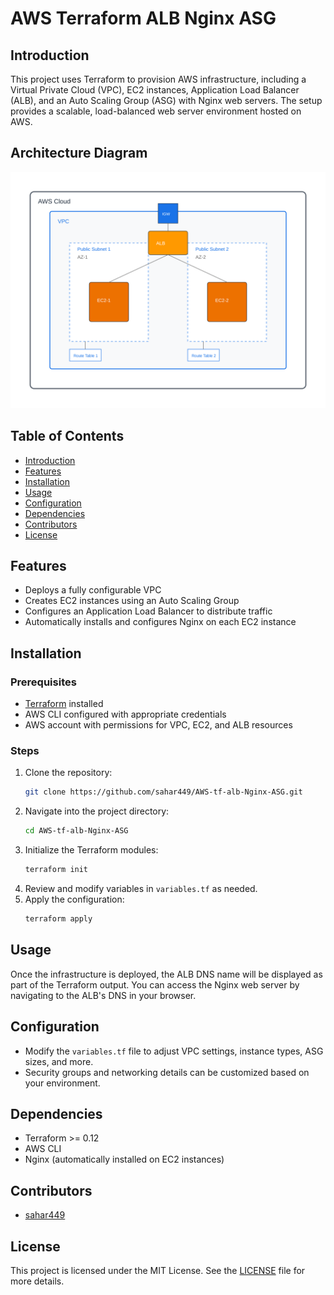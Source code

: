 
# AWS Terraform ALB Nginx ASG

## Introduction
This project uses Terraform to provision AWS infrastructure, including a Virtual Private Cloud (VPC), EC2 instances, Application Load Balancer (ALB), and an Auto Scaling Group (ASG) with Nginx web servers. The setup provides a scalable, load-balanced web server environment hosted on AWS.


## Architecture Diagram

![AWS Architecture](./aws-architecture-svg.svg)

## Table of Contents
- [Introduction](#introduction)
- [Features](#features)
- [Installation](#installation)
- [Usage](#usage)
- [Configuration](#configuration)
- [Dependencies](#dependencies)
- [Contributors](#contributors)
- [License](#license)

## Features
- Deploys a fully configurable VPC
- Creates EC2 instances using an Auto Scaling Group
- Configures an Application Load Balancer to distribute traffic
- Automatically installs and configures Nginx on each EC2 instance

## Installation

### Prerequisites
- [Terraform](https://www.terraform.io/downloads.html) installed
- AWS CLI configured with appropriate credentials
- AWS account with permissions for VPC, EC2, and ALB resources

### Steps
1. Clone the repository:
   ```bash
   git clone https://github.com/sahar449/AWS-tf-alb-Nginx-ASG.git
   ```
2. Navigate into the project directory:
   ```bash
   cd AWS-tf-alb-Nginx-ASG
   ```
3. Initialize the Terraform modules:
   ```bash
   terraform init
   ```
4. Review and modify variables in `variables.tf` as needed.
5. Apply the configuration:
   ```bash
   terraform apply
   ```

## Usage
Once the infrastructure is deployed, the ALB DNS name will be displayed as part of the Terraform output. You can access the Nginx web server by navigating to the ALB's DNS in your browser.

## Configuration
- Modify the `variables.tf` file to adjust VPC settings, instance types, ASG sizes, and more.
- Security groups and networking details can be customized based on your environment.

## Dependencies
- Terraform >= 0.12
- AWS CLI
- Nginx (automatically installed on EC2 instances)

## Contributors
- [sahar449](https://github.com/sahar449)

## License
This project is licensed under the MIT License. See the [LICENSE](LICENSE) file for more details.
